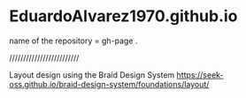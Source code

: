 # EduardoAlvarez1970.github.io

name of the repository =  gh-page .

/////////////////////////

Layout design using the Braid Design System https://seek-oss.github.io/braid-design-system/foundations/layout/

